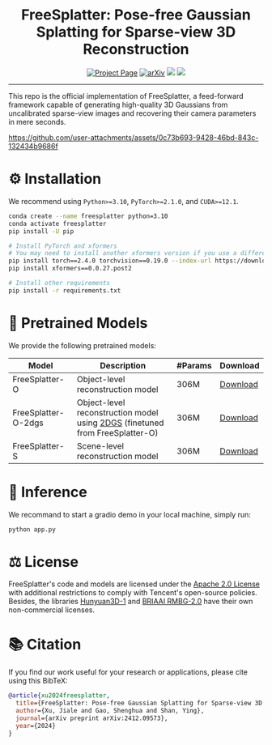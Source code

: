 <div align="center">
  
# FreeSplatter: Pose-free Gaussian Splatting for Sparse-view 3D Reconstruction

<a href='https://bluestyle97.github.io/projects/freesplatter/'><img src='https://img.shields.io/badge/Project_Page-Website-red?logo=googlechrome&logoColor=white' alt='Project Page'></a>
<a href="https://arxiv.org/abs/2412.09573"><img src='https://img.shields.io/badge/arXiv-Paper-green?logo=arxiv&logoColor=white' alt='arXiv'></a>
<a href="https://huggingface.co/TencentARC/FreeSplatter"><img src="https://img.shields.io/badge/%F0%9F%A4%97%20Model_Card-Huggingface-orange"></a> 
<a href="https://huggingface.co/spaces/TencentARC/FreeSplatter"><img src="https://img.shields.io/badge/%F0%9F%A4%97%20Gradio%20Demo-Huggingface-orange"></a> <br>

</div>

---

This repo is the official implementation of FreeSplatter, a feed-forward framework capable of generating high-quality 3D Gaussians from uncalibrated sparse-view images and recovering their camera parameters in mere seconds.


https://github.com/user-attachments/assets/0c73b693-9428-46bd-843c-132434b9686f

# ⚙️ Installation

We recommend using `Python>=3.10`, `PyTorch>=2.1.0`, and `CUDA>=12.1`.
```bash
conda create --name freesplatter python=3.10
conda activate freesplatter
pip install -U pip

# Install PyTorch and xformers
# You may need to install another xformers version if you use a different PyTorch version
pip install torch==2.4.0 torchvision==0.19.0 --index-url https://download.pytorch.org/whl/cu121
pip install xformers==0.0.27.post2

# Install other requirements
pip install -r requirements.txt
```

# 🤖 Pretrained Models

We provide the following pretrained models:

| Model | Description | #Params | Download |
| --- | --- | --- | --- |
| FreeSplatter-O | Object-level reconstruction model | 306M | [Download](https://huggingface.co/TencentARC/FreeSplatter/blob/main/freesplatter-object.safetensors) |
| FreeSplatter-O-2dgs | Object-level reconstruction model using [2DGS](https://surfsplatting.github.io/) (finetuned from FreeSplatter-O) | 306M | [Download](https://huggingface.co/TencentARC/FreeSplatter/blob/main/freesplatter-object-2dgs.safetensors) |
| FreeSplatter-S | Scene-level reconstruction model | 306M | [Download](https://huggingface.co/TencentARC/FreeSplatter/blob/main/freesplatter-scene.safetensors) |

# 💫 Inference

We recommand to start a gradio demo in your local machine, simply run:
```bash
python app.py
```

# ⚖️ License

FreeSplatter's code and models are licensed under the [Apache 2.0 License](LICENSE.txt) with additional restrictions to comply with Tencent's open-source policies. Besides, the libraries [Hunyuan3D-1](https://github.com/Tencent/Hunyuan3D-1) and [BRIAAI RMBG-2.0](https://huggingface.co/briaai/RMBG-2.0) have their own non-commercial licenses.

# :books: Citation

If you find our work useful for your research or applications, please cite using this BibTeX:

```BibTeX
@article{xu2024freesplatter,
  title={FreeSplatter: Pose-free Gaussian Splatting for Sparse-view 3D Reconstruction},
  author={Xu, Jiale and Gao, Shenghua and Shan, Ying},
  journal={arXiv preprint arXiv:2412.09573},
  year={2024}
}
```